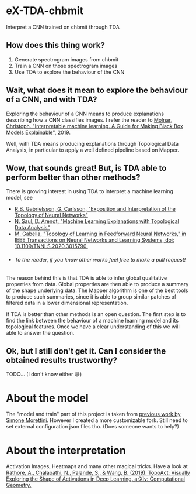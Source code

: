 # eX-TDA-chbmit
Interpret a CNN trained on chbmit through TDA

## How does this thing work?
1. Generate spectrogram images from chbmit
2. Train a CNN on those spectrogram images
3. Use TDA to explore the behaviour of the CNN

## Wait, what does it mean to explore the behaviour of a CNN, and with TDA?
Exploring the behaviour of a CNN means to produce explanations describing how a CNN classifies images.
I refer the reader to [Molnar, Christoph. "Interpretable machine learning. A Guide for Making Black Box Models Explainable", 2019.](https://christophm.github.io/interpretable-ml-book/)

Well, with TDA means producing explanations through Topological Data Analysis, in particular to apply a well defined pipeline based on Mapper.

## Wow, that sounds great! But, is TDA able to perform better than other methods?
There is growing interest in using TDA to interpret a machine learning model, see
* [R.B. Gabrielsson, G. Carlsson, "Exposition and Interpretation of the Topology of Neural Networks"](https://arxiv.org/abs/1810.03234)
* [N. Saul, D. Arendt, "Machine Learning Explanations with Topological Data Analysis"](https://sauln.github.io/blog/tda_explanations/)
* [M. Gabella, "Topology of Learning in Feedforward Neural Networks," in IEEE Transactions on Neural Networks and Learning Systems, doi: 10.1109/TNNLS.2020.3015790.](https://ieeexplore.ieee.org/abstract/document/9174770)
* ###### To the reader, if you know other works feel free to make a pull request!

The reason behind this is that TDA is able to infer global qualitative properties from data. Global properties are then able to produce a summary of the shape underlying data. The Mapper algorithm is one of the best tools to produce such summaries, since it is able to group similar patches of filtered data in a lower dimensional representation.

If TDA is better than other methods is an open question. The first step is to find the link between the behaviour of a machine learning model and its topological features. Once we have a clear understanding of this we will able to answer the question.

## Ok, but I still don't get it. Can I consider the obtained results trustworthy?
TODO... (I don't know either :sweat_smile:)

# About the model
The "model and train" part of this project is taken from [previous work by Simone Morettini](https://github.com/SMorettini/CNNs-on-CHB-MIT). However I created a more customizable fork. Still need to set external configuration json files tho. (Does someone wants to help?)

# About the interpretation
Activation Images, Heatmaps and many other magical tricks. Have a look at [Rathore, A., Chalapathi, N., Palande, S., & Wang, B. (2019). TopoAct: Visually Exploring the Shape of Activations in Deep Learning. arXiv: Computational Geometry.](https://arxiv.org/pdf/1912.06332.pdf)
